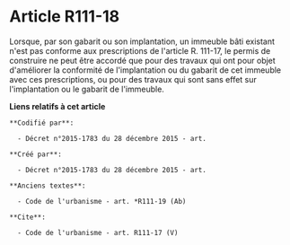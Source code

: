 # Article R111-18

Lorsque, par son gabarit ou son implantation, un immeuble bâti existant n'est pas conforme aux prescriptions de l'article R.
111-17, le permis de construire ne peut être accordé que pour des travaux qui ont pour objet d'améliorer la conformité de
l'implantation ou du gabarit de cet immeuble avec ces prescriptions, ou pour des travaux qui sont sans effet sur
l'implantation ou le gabarit de l'immeuble.

**Liens relatifs à cet article**

	**Codifié par**:

	  - Décret n°2015-1783 du 28 décembre 2015 - art.

	**Créé par**:

	  - Décret n°2015-1783 du 28 décembre 2015 - art.

	**Anciens textes**:

	  - Code de l'urbanisme - art. *R111-19 (Ab)

	**Cite**:

	  - Code de l'urbanisme - art. R111-17 (V)

